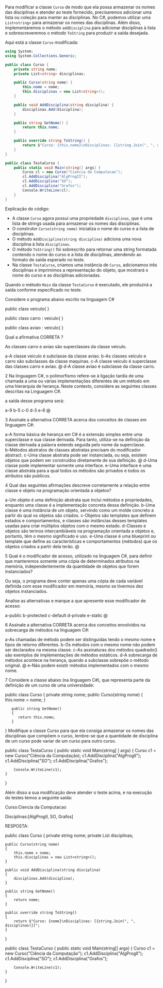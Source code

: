 Para modificar a classe `Curso` de modo que ela possa armazenar os nomes das disciplinas e atender ao teste fornecido, precisaremos adicionar uma lista ou coleção para manter as disciplinas. No C#, podemos utilizar uma `List<string>` para armazenar os nomes das disciplinas. Além disso, implementaremos o método `addDisciplina` para adicionar disciplinas à lista e sobrescreveremos o método `ToString` para produzir a saída desejada.

Aqui está a classe `Curso` modificada:

```csharp
using System;
using System.Collections.Generic;

public class Curso {
    private string nome;
    private List<string> disciplinas;

    public Curso(string nome) {
        this.nome = nome;
        this.disciplinas = new List<string>();
    }

    public void AddDisciplina(string disciplina) {
        disciplinas.Add(disciplina);
    }

    public string GetNome() {
        return this.nome;
    }

    public override string ToString() {
        return $"Curso: {this.nome}\nDisciplinas: [{string.Join(", ", disciplinas)}]";
    }
}

public class TestaCurso {
    public static void Main(string[] args) {
        Curso cl = new Curso("Ciencia da Computacao");
        cl.AddDisciplina("AlgProgII");
        cl.AddDisciplina("SO");
        cl.AddDisciplina("Grafos");
        Console.WriteLine(cl);
    }
}
```

Explicação do código:

- A classe `Curso` agora possui uma propriedade `disciplinas`, que é uma lista de strings usada para armazenar os nomes das disciplinas.
- O construtor `Curso(string nome)` inicializa o nome do curso e a lista de disciplinas.
- O método `AddDisciplina(string disciplina)` adiciona uma nova disciplina à lista `disciplinas`.
- O método `ToString()` foi sobrescrito para retornar uma string formatada contendo o nome do curso e a lista de disciplinas, atendendo ao formato de saída esperado no teste.
- Na classe `TestaCurso`, criamos uma instância de `Curso`, adicionamos três disciplinas e imprimimos a representação do objeto, que mostrará o nome do curso e as disciplinas adicionadas.

Quando o método `Main` da classe `TestaCurso` é executado, ele produzirá a saída conforme especificado no teste.




Considere o programa abaixo escrito na linguagem C#

public class veiculo{ }

public class carro : veiculo{ }

public class aviao : veiculo{ }

Qual a afirmativa CORRETA ?
	

As classes carro e aviao são superclasses da classe veiculo.

a-A classe veiculo é subclasse da classe aviao.
b-As classes veículo e carro são subclasses da classe maquinas.
c-A classe veiculo é superclasse das classes carro e aviao. @
d-A classe aviao é subclasse da classe carro.

2
Na linguagem C#, o polimorfismo refere-se à ligação tardia de uma chamada a uma ou várias implementações diferentes de um método em uma hierarquia de herança. Neste contexto, considere as seguintes classes descritas na Linguagem C#.

a saída desse programa será:
	
a-9
b-5
c-0
d-3
e-6 @

3
Assinale a alternativa CORRETA acerca dos conceitos de classes em linguagem C#:
	

a-A forma básica de herança em C# é a extensão simples entre uma superclasse e sua classe derivada. Para tanto, utiliza-se na definição da classe derivada a palavra extends seguida pelo nome da superclasse.	
b-Métodos abstratos de classes abstratas precisam do modificador abstract.
c-Uma classe abstrata pode ser instanciada, ou seja, existem objetos que podem ser construídos diretamente de sua definição. @
d-Uma classe pode implementar somente uma interface.
e-Uma interface é uma classe abstrata para a qual todos os métodos são privados e todos os atributos são publicos.

4
Qual das seguintes afirmações descreve corretamente a relação entre classe e objeto na programação orientada a objetos?
	
a-Um objeto é uma definição abstrata que inclui métodos e propriedades, enquanto uma classe é a implementação concreta dessa definição.
b-Uma classe é uma instância de um objeto, servindo como um molde concreto a partir do qual os objetos são criados.
c-Objetos são templates que definem estados e comportamentos, e classes são instâncias desses templates usadas para criar múltiplos objetos com o mesmo estado.
d-Classes e objetos são termos intercambiáveis na programação orientada a objetos e, portanto, têm o mesmo significado e uso.
e-Uma classe é uma blueprint ou template que define as características e comportamentos (métodos) que os objetos criados a partir dela terão. @

5
Qual é o modificador de acesso, utilizado na linguagem C#, para definir que manteremos somente uma cópia de determinados atributos na memória, independentemente da quantidade de objetos que forem instanciados?

Ou seja, o programa deve conter apenas uma cópia de cada variável definida com esse modificador em memória, mesmo se tivermos dez objetos instanciados.

Analise as alternativas e marque a que apresente esse modificador de acesso:	

a-public
b-protected
c-default
d-private
e-static @

6
Assinale a alternativa CORRETA acerca dos conceitos envolvidos na sobrecarga de métodos na linguagem C#: 
	

a-As chamadas de método podem ser distinguidas tendo o mesmo nome e tipos de retorno diferentes.
b-Os métodos com o mesmo nome não podem ser declarados na mesma classe.
c-As assinaturas dos métodos quadrado() são exemplos de implementações de métodos estáticos.
d-A sobrecarga de métodos acontece na herança, quando a subclasse sobrepõe o método original. @
e-Não podem existir métodos implementados com o mesmo nome.

7
Considere a classe abaixo (na linguagem C#), que representa parte da definição de um curso de uma universidade:

public class Curso
{
      private string nome;
      public Curso(string nome)
      {
          this.nome = nome;
       }

       public string GetNome()
       {
          return this.nome;
       }
}
Modifique a classe Curso para que ela consiga armazenar os nomes das disciplinas que compõem o curso, lembre-se que a quantidade de disciplina de um curso pode variar de um curso para outro curso.

public class TestaCurso
{
    public static void Main(string[ ] args)
    {
         Curso c1 = new Curso("Ciência da Computação);
         c1.AddDisciplina("AlgProgII");
         c1.AddDisciplina("SO");
         c1.AddDisciplina("Grafos");

        Console.WriteLine(c1);
    }
}

Além disso a sua modificação deve atender o teste acima, e na execução  do testes temos a seguinte saída:

Curso:Ciencia da Computacao

Disciplinas:[AlgProgII, SO, Grafos]

RESPOSTA:

public class Curso
{
    private string nome;
    private List<string> disciplinas;

    public Curso(string nome)
    {
        this.nome = nome;
        this.disciplinas = new List<string>();
    }

    public void AddDisciplina(string disciplina)
    {
        disciplinas.Add(disciplina);
    }

    public string GetNome()
    {
        return nome;
    }

    public override string ToString()
    {
        return $"Curso: {nome}\nDisciplinas: [{string.Join(", ", disciplinas)}]";
    }
}

public class TestaCurso
{
    public static void Main(string[] args)
    {
        Curso c1 = new Curso("Ciência da Computação");
        c1.AddDisciplina("AlgProgII");
        c1.AddDisciplina("SO");
        c1.AddDisciplina("Grafos");

        Console.WriteLine(c1);
    }
}